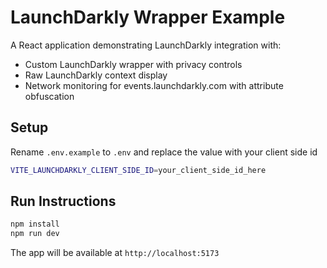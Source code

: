 # LaunchDarkly Wrapper Example

A React application demonstrating LaunchDarkly integration with:
- Custom LaunchDarkly wrapper with privacy controls
- Raw LaunchDarkly context display
- Network monitoring for events.launchdarkly.com with attribute obfuscation

## Setup

Rename `.env.example` to `.env` and replace the value with your client side id

```bash
VITE_LAUNCHDARKLY_CLIENT_SIDE_ID=your_client_side_id_here
```

## Run Instructions

```bash
npm install
npm run dev
```

The app will be available at `http://localhost:5173`
